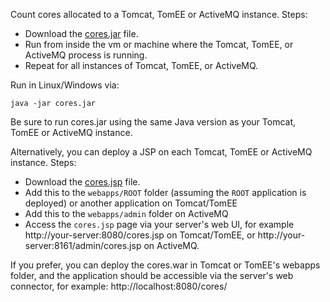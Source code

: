 Count cores allocated to a Tomcat, TomEE or ActiveMQ instance.   Steps:

 - Download the [cores.jar](https://github.com/tomitribe/cores/releases/download/cores-1.0/cores.jar) file.
 - Run from inside the vm or machine where the Tomcat, TomEE, or ActiveMQ process is running.
 - Repeat for all instances of Tomcat, TomEE, or ActiveMQ.

Run in Linux/Windows via:

```
java -jar cores.jar 
```

Be sure to run cores.jar using the same Java version as your Tomcat, TomEE or ActiveMQ instance.


Alternatively, you can deploy a JSP on each Tomcat, TomEE or ActiveMQ instance. Steps:

- Download the [cores.jsp](https://raw.githubusercontent.com/tomitribe/cores/main/src/main/webapp/cores.jsp) file.
- Add this to the `webapps/ROOT` folder (assuming the `ROOT` application is deployed) or another application on Tomcat/TomEE
- Add this to the `webapps/admin` folder on ActiveMQ
- Access the `cores.jsp` page via your server's web UI, for example http://your-server:8080/cores.jsp on Tomcat/TomEE, or http://your-server:8161/admin/cores.jsp on ActiveMQ.

If you prefer, you can deploy the cores.war in Tomcat or TomEE's webapps folder, and the application should be accessible via the server's web connector,
for example: http://localhost:8080/cores/